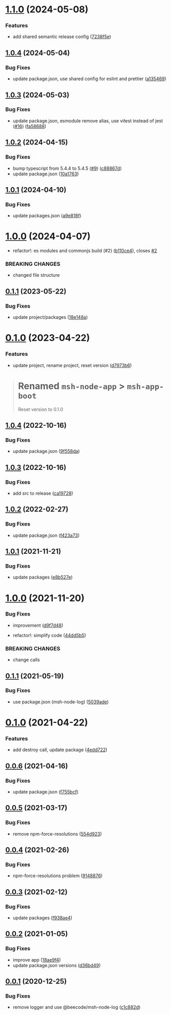 # [1.1.0](https://github.com/beecode-rs/msh-app-boot/compare/v1.0.4...v1.1.0) (2024-05-08)


### Features

* add shared semantic release config ([7238f5e](https://github.com/beecode-rs/msh-app-boot/commit/7238f5e64f4e4ab5b73b2a3062d43799a8a9bf93))

## [1.0.4](https://github.com/beecode-rs/msh-app-boot/compare/v1.0.3...v1.0.4) (2024-05-04)


### Bug Fixes

* update package.json, use shared config for eslint and prettier ([a135469](https://github.com/beecode-rs/msh-app-boot/commit/a13546949188b2e41c1db3a9612808a1fa751a49))

## [1.0.3](https://github.com/beecode-rs/msh-app-boot/compare/v1.0.2...v1.0.3) (2024-05-03)


### Bug Fixes

* update package.json, esmodule remove alias, use vitest instead of jest ([#16](https://github.com/beecode-rs/msh-app-boot/issues/16)) ([fa58688](https://github.com/beecode-rs/msh-app-boot/commit/fa586883f1c8859ed3edae0ab8d0e0d2fece5287))

## [1.0.2](https://github.com/beecode-rs/msh-app-boot/compare/v1.0.1...v1.0.2) (2024-04-15)


### Bug Fixes

* bump typescript from 5.4.4 to 5.4.5 ([#9](https://github.com/beecode-rs/msh-app-boot/issues/9)) ([c88867d](https://github.com/beecode-rs/msh-app-boot/commit/c88867d6ff3746fbf78e333213cee16dc678ba46))
* update package.json ([10a1763](https://github.com/beecode-rs/msh-app-boot/commit/10a17632cdcfb57ff5095dfac4963ba21ac288f7))

## [1.0.1](https://github.com/beecode-rs/msh-app-boot/compare/v1.0.0...v1.0.1) (2024-04-10)


### Bug Fixes

* update packages.json ([a9e818f](https://github.com/beecode-rs/msh-app-boot/commit/a9e818f3f61191e04abb563519afcccf7296aced))

# [1.0.0](https://github.com/beecode-rs/msh-app-boot/compare/v0.1.1...v1.0.0) (2024-04-07)


* refactor!: es modules and commonjs build (#2) ([b110ce4](https://github.com/beecode-rs/msh-app-boot/commit/b110ce4d83013392f5223afd06cb41865c81f95e)), closes [#2](https://github.com/beecode-rs/msh-app-boot/issues/2)


### BREAKING CHANGES

* changed file structure

## [0.1.1](https://github.com/beecode-rs/msh-app-boot/compare/v0.1.0...v0.1.1) (2023-05-22)


### Bug Fixes

* update project/packages ([18e148a](https://github.com/beecode-rs/msh-app-boot/commit/18e148ac7d7f84ee7c34604690d0a0b4891a6812))

# [0.1.0](https://github.com/beecode-rs/msh-app-boot/compare/v0.0.0...v0.1.0) (2023-04-22)


### Features

* update project, rename project, reset version ([d7973b6](https://github.com/beecode-rs/msh-app-boot/commit/d7973b6a5cd32bae43e9869a2316574ee07b228a))

> # Renamed `msh-node-app` > `msh-app-boot`
> Reset version to 0.1.0

## [1.0.4](https://github.com/beecode-rs/msh-node-app/compare/v1.0.3...v1.0.4) (2022-10-16)


### Bug Fixes

* update package.json ([9f558da](https://github.com/beecode-rs/msh-node-app/commit/9f558da54fb09cfe7331c0386cde835a7b0c95b6))

## [1.0.3](https://github.com/beecode-rs/msh-node-app/compare/v1.0.2...v1.0.3) (2022-10-16)


### Bug Fixes

* add src to release ([ca19728](https://github.com/beecode-rs/msh-node-app/commit/ca19728dda71ad1da90d16a1052c181fa68881f4))

## [1.0.2](https://github.com/beecode-rs/msh-node-app/compare/v1.0.1...v1.0.2) (2022-02-27)


### Bug Fixes

* update package.json ([f423a73](https://github.com/beecode-rs/msh-node-app/commit/f423a7373dcc3007a80731bb46607fa59c73864d))

## [1.0.1](https://github.com/beecode-rs/msh-node-app/compare/v1.0.0...v1.0.1) (2021-11-21)


### Bug Fixes

* update packages ([e8b527e](https://github.com/beecode-rs/msh-node-app/commit/e8b527e58c179df77cde8ee369e4fe5f87ee4b7c))

# [1.0.0](https://github.com/beecode-rs/msh-node-app/compare/v0.1.1...v1.0.0) (2021-11-20)


### Bug Fixes

* improvement ([d9f7d48](https://github.com/beecode-rs/msh-node-app/commit/d9f7d48f342c6eb74daa25de0ca55da4236d430e))


* refactor!: simplify code ([44dd5b5](https://github.com/beecode-rs/msh-node-app/commit/44dd5b5fdbe3e721bda2f4098145e20a8d04773c))


### BREAKING CHANGES

* change calls

## [0.1.1](https://github.com/beecode-rs/msh-node-app/compare/v0.1.0...v0.1.1) (2021-05-19)


### Bug Fixes

* use package.json (msh-node-log) ([5039ade](https://github.com/beecode-rs/msh-node-app/commit/5039ade3e5a36b45bbe0f24032305851edca7f7b))

# [0.1.0](https://github.com/beecode-rs/msh-node-app/compare/v0.0.6...v0.1.0) (2021-04-22)


### Features

* add destroy call, update package ([4edd722](https://github.com/beecode-rs/msh-node-app/commit/4edd7221d5a296d85577b8054b4d25739dc1ed40))

## [0.0.6](https://github.com/beecode-rs/msh-node-app/compare/v0.0.5...v0.0.6) (2021-04-16)


### Bug Fixes

* update package.json ([f755bcf](https://github.com/beecode-rs/msh-node-app/commit/f755bcf05768e316f43e8aeb7e56bb841fd1eec2))

## [0.0.5](https://github.com/beecode-rs/msh-node-app/compare/v0.0.4...v0.0.5) (2021-03-17)


### Bug Fixes

* remove npm-force-resolutions ([554d923](https://github.com/beecode-rs/msh-node-app/commit/554d923bc1e2a9519db9e0d189abbea68ef00035))

## [0.0.4](https://github.com/beecode-rs/msh-node-app/compare/v0.0.3...v0.0.4) (2021-02-26)


### Bug Fixes

* npm-force-resolutions problem ([9148876](https://github.com/beecode-rs/msh-node-app/commit/91488764a0c7eaef9de9622287e39f38eb2684bb))

## [0.0.3](https://github.com/beecode-rs/msh-node-app/compare/v0.0.2...v0.0.3) (2021-02-12)


### Bug Fixes

* update packages ([f938ae4](https://github.com/beecode-rs/msh-node-app/commit/f938ae44a623e606ad6a03530ea011045883cc94))

## [0.0.2](https://github.com/beecode-rs/msh-node-app/compare/v0.0.1...v0.0.2) (2021-01-05)


### Bug Fixes

* improve app ([18ae9f4](https://github.com/beecode-rs/msh-node-app/commit/18ae9f4bfcc0a4f12e04f4e6ad97eb331ae6feed))
* update package.json versions ([d36bd49](https://github.com/beecode-rs/msh-node-app/commit/d36bd49e2cfabd7013ad941401188fce25776f41))

## [0.0.1](https://github.com/beecode-rs/msh-node-app/compare/v0.0.0...v0.0.1) (2020-12-25)


### Bug Fixes

* remove logger and use @beecode/msh-node-log ([c1c882d](https://github.com/beecode-rs/msh-node-app/commit/c1c882dbf1b2de9ef68ad83258aea8c6352b2f6f))
